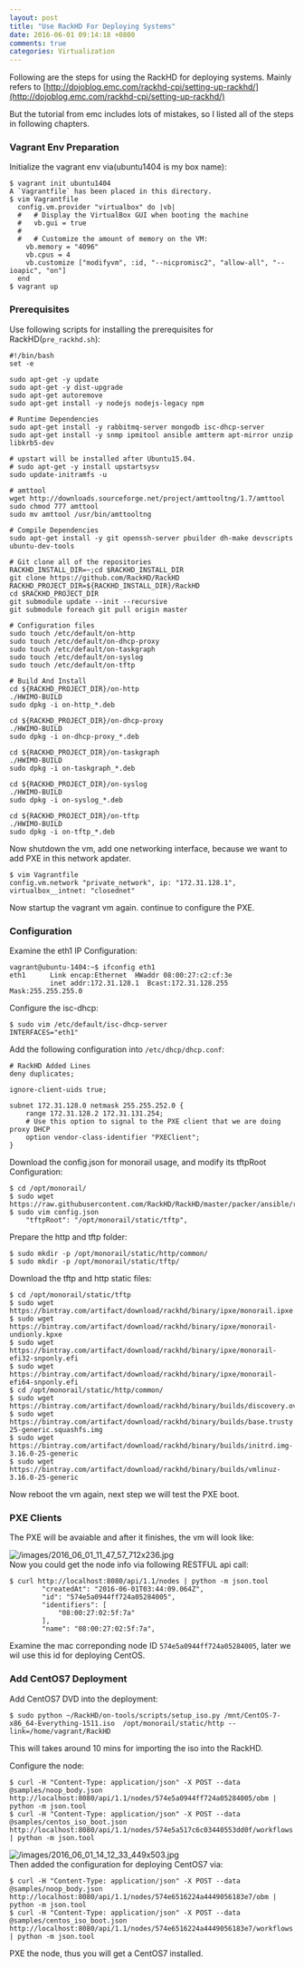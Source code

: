 ```yaml
---
layout: post
title: "Use RackHD For Deploying Systems"
date: 2016-06-01 09:14:18 +0800
comments: true
categories: Virtualization
---
```

Following are the steps for using the RackHD for deploying systems. Mainly refers to 
[http://dojoblog.emc.com/rackhd-cpi/setting-up-rackhd/](http://dojoblog.emc.com/rackhd-cpi/setting-up-rackhd/)   

But the tutorial from emc includes lots of mistakes, so I listed all of the steps in
following chapters.    

### Vagrant Env Preparation
Initialize the vagrant env via(ubuntu1404 is my box name):    

```
$ vagrant init ubuntu1404
A `Vagrantfile` has been placed in this directory. 
$ vim Vagrantfile
  config.vm.provider "virtualbox" do |vb|
  #   # Display the VirtualBox GUI when booting the machine
  #   vb.gui = true
  #
  #   # Customize the amount of memory on the VM:
    vb.memory = "4096"
    vb.cpus = 4
    vb.customize ["modifyvm", :id, "--nicpromisc2", "allow-all", "--ioapic", "on"]
  end
$ vagrant up
```
### Prerequisites
Use following scripts for installing the prerequisites for RackHD(`pre_rackhd.sh`):    

```
#!/bin/bash 
set -­e

sudo apt-get -y update
sudo apt-get -y dist-upgrade
sudo apt-get autoremove
sudo apt-get install -y nodejs nodejs-legacy npm

# Runtime Dependencies
sudo apt-get install -y rabbitmq-server mongodb isc-dhcp-server
sudo apt-get install -y snmp ipmitool ansible amtterm apt-mirror unzip libkrb5-dev

# upstart will be installed after Ubuntu15.04.
# sudo apt-get -y install upstart­sysv
sudo update-initramfs -u

# amttool
wget http://downloads.sourceforge.net/project/amttooltng/1.7/amttool
sudo chmod 777 amttool
sudo mv amttool /usr/bin/amttooltng

# Compile Dependencies
sudo apt-get install -y git openssh-server pbuilder dh-make devscripts ubuntu-dev-tools

# Git clone all of the repositories
RACKHD_INSTALL_DIR=~;cd $RACKHD_INSTALL_DIR
git clone https://github.com/RackHD/RackHD
RACKHD_PROJECT_DIR=${RACKHD_INSTALL_DIR}/RackHD
cd $RACKHD_PROJECT_DIR
git submodule update --init --recursive
git submodule foreach git pull origin master

# Configuration files
sudo touch /etc/default/on-http
sudo touch /etc/default/on-dhcp-proxy
sudo touch /etc/default/on-taskgraph
sudo touch /etc/default/on-syslog
sudo touch /etc/default/on-tftp

# Build And Install
cd ${RACKHD_PROJECT_DIR}/on-http
./HWIMO-BUILD
sudo dpkg -i on-http_*.deb
 
cd ${RACKHD_PROJECT_DIR}/on-dhcp-proxy
./HWIMO-BUILD
sudo dpkg -i on-dhcp-proxy_*.deb

cd ${RACKHD_PROJECT_DIR}/on-taskgraph
./HWIMO-BUILD
sudo dpkg -i on-taskgraph_*.deb

cd ${RACKHD_PROJECT_DIR}/on-syslog
./HWIMO-BUILD
sudo dpkg -i on-syslog_*.deb

cd ${RACKHD_PROJECT_DIR}/on-tftp
./HWIMO-BUILD
sudo dpkg -i on-tftp_*.deb
```
Now shutdown the vm, add one networking interface, because we want to add PXE in this
network apdater.   

```
$ vim Vagrantfile
config.vm.network "private_network", ip: "172.31.128.1", virtualbox__intnet: "closednet"
```

Now startup the vagrant vm again. continue to configure the PXE.     

### Configuration
Examine the eth1 IP Configuration:    

```
vagrant@ubuntu-1404:~$ ifconfig eth1
eth1      Link encap:Ethernet  HWaddr 08:00:27:c2:cf:3e  
          inet addr:172.31.128.1  Bcast:172.31.128.255  Mask:255.255.255.0
```
Configure the isc-dhcp:    

```
$ sudo vim /etc/default/isc-dhcp-server
INTERFACES="eth1"
```
Add the following configuration into `/etc/dhcp/dhcp.conf`:     

```
# RackHD Added Lines
deny duplicates;

ignore-client-uids true;

subnet 172.31.128.0 netmask 255.255.252.0 {
    range 172.31.128.2 172.31.131.254;
    # Use this option to signal to the PXE client that we are doing proxy DHCP
    option vendor-class-identifier "PXEClient";
}
```
Download the config.json for monorail usage, and modify its tftpRoot Configuration:    

```
$ cd /opt/monorail/
$ sudo wget https://raw.githubusercontent.com/RackHD/RackHD/master/packer/ansible/roles/monorail/files/config.json
$ sudo vim config.json
    "tftpRoot": "/opt/monorail/static/tftp",
```
Prepare the http and tftp folder:    

```
$ sudo mkdir -p /opt/monorail/static/http/common/
$ sudo mkdir -p /opt/monorail/static/tftp/
```
Download the tftp and http static files:    

```
$ cd /opt/monorail/static/tftp
$ sudo wget https://bintray.com/artifact/download/rackhd/binary/ipxe/monorail.ipxe
$ sudo wget https://bintray.com/artifact/download/rackhd/binary/ipxe/monorail-undionly.kpxe
$ sudo wget https://bintray.com/artifact/download/rackhd/binary/ipxe/monorail-efi32-snponly.efi
$ sudo wget https://bintray.com/artifact/download/rackhd/binary/ipxe/monorail-efi64-snponly.efi
$ cd /opt/monorail/static/http/common/
$ sudo wget https://bintray.com/artifact/download/rackhd/binary/builds/discovery.overlay.cpio.gz
$ sudo wget https://bintray.com/artifact/download/rackhd/binary/builds/base.trusty.3.16.0-25-generic.squashfs.img
$ sudo wget https://bintray.com/artifact/download/rackhd/binary/builds/initrd.img-3.16.0-25-generic
$ sudo wget https://bintray.com/artifact/download/rackhd/binary/builds/vmlinuz-3.16.0-25-generic
```
Now reboot the vm again, next step we will test the PXE boot.   

### PXE Clients
The PXE will be avaiable and after it finishes, the vm will look like:    

![/images/2016_06_01_11_47_57_712x236.jpg](/images/2016_06_01_11_47_57_712x236.jpg)    
Now you could get the node info via following RESTFUL api call:    

```
$ curl http://localhost:8080/api/1.1/nodes | python -m json.tool
        "createdAt": "2016-06-01T03:44:09.064Z",
        "id": "574e5a0944ff724a05284005",
        "identifiers": [
            "08:00:27:02:5f:7a"
        ],
        "name": "08:00:27:02:5f:7a",

```
Examine the mac correponding node ID `574e5a0944ff724a05284005`, later we wil use this id for deploying CentOS.    

### Add CentOS7 Deployment
Add CentOS7 DVD into the deployment:    

```
$ sudo python ~/RackHD/on-tools/scripts/setup_iso.py /mnt/CentOS-7-x86_64-Everything-1511.iso  /opt/monorail/static/http --link=/home/vagrant/RackHD
```
This will takes around 10 mins for importing the iso into the RackHD.   

Configure the node:    

```
$ curl -H "Content-Type: application/json" -X POST --data @samples/noop_body.json http://localhost:8080/api/1.1/nodes/574e5a0944ff724a05284005/obm | python -m json.tool
$ curl -H "Content-Type: application/json" -X POST --data @samples/centos_iso_boot.json http://localhost:8080/api/1.1/nodes/574e5a517c6c03440553dd0f/workflows | python -m json.tool
```

![/images/2016_06_01_14_12_33_449x503.jpg](/images/2016_06_01_14_12_33_449x503.jpg)   
Then added the configuration for deploying CentOS7 via:    

```
$ curl -H "Content-Type: application/json" -X POST --data @samples/noop_body.json http://localhost:8080/api/1.1/nodes/574e6516224a4449056183e7/obm | python -m json.tool
$ curl -H "Content-Type: application/json" -X POST --data @samples/centos_iso_boot.json http://localhost:8080/api/1.1/nodes/574e6516224a4449056183e7/workflows | python -m json.tool
``` 
PXE the node, thus you will get a CentOS7 installed.     
